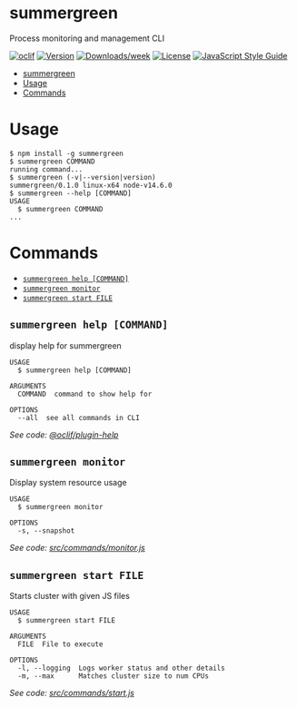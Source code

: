 # summergreen

Process monitoring and management CLI

[![oclif](https://img.shields.io/badge/cli-oclif-brightgreen.svg)](https://oclif.io)
[![Version](https://img.shields.io/npm/v/summergreen.svg)](https://npmjs.org/package/summergreen)
[![Downloads/week](https://img.shields.io/npm/dw/summergreen.svg)](https://npmjs.org/package/summergreen)
[![License](https://img.shields.io/npm/l/summergreen.svg)](https://github.com/emtes/capstone-summer-green/blob/master/package.json)
[![JavaScript Style Guide](https://img.shields.io/badge/code_style-standard-brightgreen.svg)](https://standardjs.com)

<!-- toc -->
* [summergreen](#summergreen)
* [Usage](#usage)
* [Commands](#commands)
<!-- tocstop -->

# Usage

<!-- usage -->
```sh-session
$ npm install -g summergreen
$ summergreen COMMAND
running command...
$ summergreen (-v|--version|version)
summergreen/0.1.0 linux-x64 node-v14.6.0
$ summergreen --help [COMMAND]
USAGE
  $ summergreen COMMAND
...
```
<!-- usagestop -->

# Commands

<!-- commands -->
* [`summergreen help [COMMAND]`](#summergreen-help-command)
* [`summergreen monitor`](#summergreen-monitor)
* [`summergreen start FILE`](#summergreen-start-file)

## `summergreen help [COMMAND]`

display help for summergreen

```
USAGE
  $ summergreen help [COMMAND]

ARGUMENTS
  COMMAND  command to show help for

OPTIONS
  --all  see all commands in CLI
```

_See code: [@oclif/plugin-help](https://github.com/oclif/plugin-help/blob/v3.1.0/src/commands/help.ts)_

## `summergreen monitor`

Display system resource usage

```
USAGE
  $ summergreen monitor

OPTIONS
  -s, --snapshot
```

_See code: [src/commands/monitor.js](https://github.com/emtes/capstone-summer-green/blob/v0.1.0/src/commands/monitor.js)_

## `summergreen start FILE`

Starts cluster with given JS files

```
USAGE
  $ summergreen start FILE

ARGUMENTS
  FILE  File to execute

OPTIONS
  -l, --logging  Logs worker status and other details
  -m, --max      Matches cluster size to num CPUs
```

_See code: [src/commands/start.js](https://github.com/emtes/capstone-summer-green/blob/v0.1.0/src/commands/start.js)_
<!-- commandsstop -->
